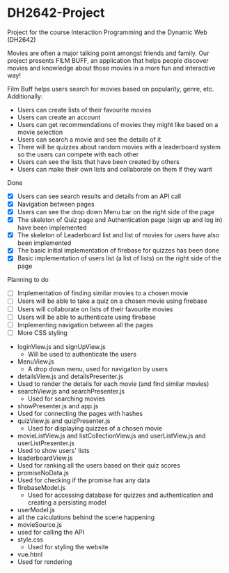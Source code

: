 # DH2642-Project
Project for the course  Interaction Programming and the Dynamic Web (DH2642)

Movies are often a major talking point amongst friends and family.
Our project presents FILM BUFF, an application that helps people discover movies and knowledge about those movies in a more fun and interactive way!

Film Buff helps users search for movies based on popularity, genre, etc. Additionally:
  - Users can create lists of their favourite movies
  - Users can create an account
  - Users can get recommendations of movies they might like based on a movie selection
  - Users can search a movie and see the details of it
  - There will be quizzes about random movies with a leaderboard system so the users can compete with each other
  - Users can see the lists that have been created by others 
  - Users can make their own lists and collaborate on them if they want

Done 
  - [X] Users can see search results and details from an API call
  - [X] Navigation between pages
  - [X] Users can see the drop down Menu bar on the right side of the page 
  - [X] The skeleton of Quiz page and Authentication page (sign up and log in) have been implemented
  - [X] The skeleton of Leaderboard list and list of movies for users have also been implemented
  - [X] The basic initial implementation of firebase for quizzes has been done
  - [X] Basic implementation of users list (a list of lists) on the right side of the page 

Planning to do
  - [ ] Implementation of finding similar movies to a chosen movie
  - [ ] Users will be able to take a quiz on a chosen movie using firebase
  - [ ] Users will collaborate on lists of their favourite movies
  - [ ] Users will be able to authenticate using firebase
  - [ ] Implementing navigation between all the pages
  - [ ] More CSS styling

- loginView.js and signUpView.js
  - Will be used to authenticate the users
- MenuView.js
  - A drop down menu, used for navigation by users
- detailsView.js and detailsPresenter.js
 - Used to render the details for each movie (and find similar movies)
- searchView.js and searchPresenter.js
  - Used for searching movies
- showPresenter.js and app.js
 - Used for connecting the pages with hashes
- quizView.js and quizPresenter.js
  - Used for displaying quizzes of a chosen movie
- movieListView.js and listCollectionView.js and userListView.js and userListPresenter.js
 - Used to show users' lists
- leaderboardView.js
 - Used for ranking all the users based on their quiz scores
- promiseNoData.js
 - Used for checking if the promise has any data
- firebaseModel.js
  - Used for accessing database for quizzes and authentication and creating a persisting model 
- userModel.js
 - all the calculations behind the scene happening
- movieSource.js
 - used for calling the API
- style.css
  -  Used for styling the website
- vue.html
 - Used for rendering


